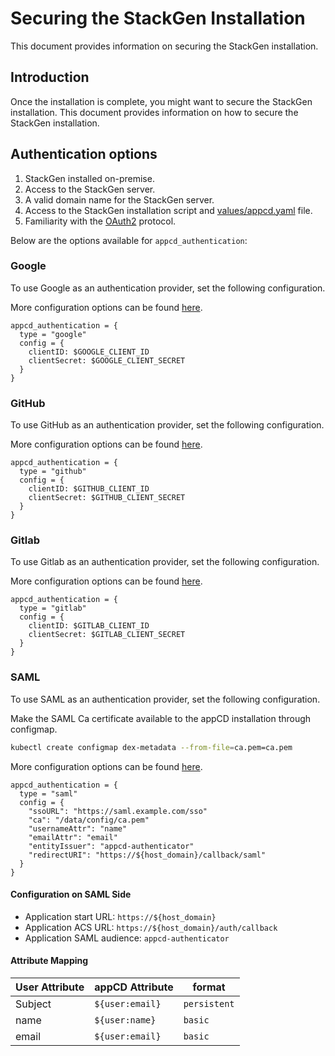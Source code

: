 # Securing the StackGen Installation

This document provides information on securing the StackGen installation.

## Introduction

Once the installation is complete, you might want to secure the StackGen installation. This document provides information on how to secure the StackGen installation.

## Authentication options

1. StackGen installed on-premise.
2. Access to the StackGen server.
3. A valid domain name for the StackGen server.
4. Access to the StackGen installation script and [values/appcd.yaml](./values/appcd.yaml) file.
5. Familiarity with the [OAuth2](https://oauth.net/2/) protocol.

Below are the options available for `appcd_authentication`:

### Google

To use Google as an authentication provider, set the following configuration.

More configuration options can be found [here](https://dexidp.io/docs/connectors/google/).

```hcl
appcd_authentication = {
  type = "google"
  config = {
    clientID: $GOOGLE_CLIENT_ID
    clientSecret: $GOOGLE_CLIENT_SECRET
  }
}
```

### GitHub

To use GitHub as an authentication provider, set the following configuration.

More configuration options can be found [here](https://dexidp.io/docs/connectors/github/).

```hcl
appcd_authentication = {
  type = "github"
  config = {
    clientID: $GITHUB_CLIENT_ID
    clientSecret: $GITHUB_CLIENT_SECRET
  }
}
```

### Gitlab

To use Gitlab as an authentication provider, set the following configuration.

More configuration options can be found [here](https://dexidp.io/docs/connectors/gitlab/).

```hcl
appcd_authentication = {
  type = "gitlab"
  config = {
    clientID: $GITLAB_CLIENT_ID
    clientSecret: $GITLAB_CLIENT_SECRET
  }
}
```

### SAML

To use SAML as an authentication provider, set the following configuration.

Make the SAML Ca certificate available to the appCD installation through configmap.

```sh
kubectl create configmap dex-metadata --from-file=ca.pem=ca.pem
```

More configuration options can be found [here](https://dexidp.io/docs/connectors/saml/).

```hcl
appcd_authentication = {
  type = "saml"
  config = {
    "ssoURL": "https://saml.example.com/sso"
    "ca": "/data/config/ca.pem"
    "usernameAttr": "name"
    "emailAttr": "email"
    "entityIssuer": "appcd-authenticator"
    "redirectURI": "https://${host_domain}/callback/saml"
  }
}
```

#### Configuration on SAML Side

- Application start URL: `https://${host_domain}`
- Application ACS URL: `https://${host_domain}/auth/callback`
- Application SAML audience: `appcd-authenticator`

#### Attribute Mapping

| User Attribute | appCD Attribute | format       |
| -------------- | --------------- | ------------ |
| Subject        | `${user:email}` | `persistent` |
| name           | `${user:name}`  | `basic`      |
| email          | `${user:email}` | `basic`      |
